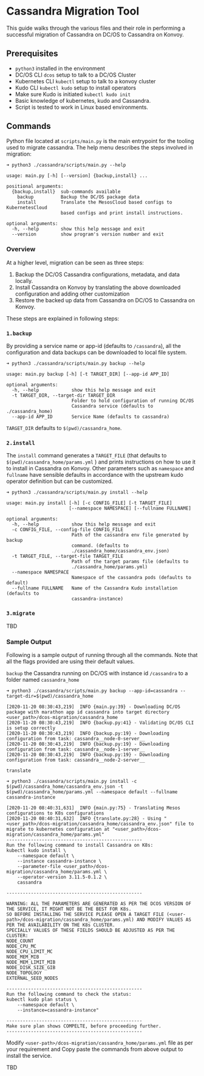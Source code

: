 # Cassandra Migration Tool

This guide walks through the various files and their role in performing a successful migration of Cassandra on DC/OS to Cassandra on Konvoy.

## Prerequisites

- `python3` installed in the environment
- DC/OS CLI `dcos` setup to talk to a DC/OS Cluster
- Kubernetes CLI `kubectl` setup to talk to a konvoy cluster
- Kudo CLI `kubectl kudo` setup to install operators
- Make sure Kudo is initiated `kubectl kudo init`
- Basic knowledge of kubernetes, kudo and Cassandra.
- Script is tested to work in Linux based environments.

## Commands

Python file located at `scripts/main.py` is the main entrypoint for the tooling used to migrate cassandra. The help menu describes the steps involved in migration:

```
➜ python3 ./cassandra/scripts/main.py --help

usage: main.py [-h] [--version] {backup,install} ...

positional arguments:
  {backup,install}  sub-commands available
    backup          Backup the DC/OS package data
    install         Translate the MesosCloud based configs to KubernetesCloud
                    based configs and print install instructions.

optional arguments:
  -h, --help        show this help message and exit
  --version         show program's version number and exit
``` 

### Overview 
At a higher level, migration can be seen as three steps:

1. Backup the DC/OS Cassandra configurations, metadata, and data locally.
2. Install Cassandra on Konvoy by translating the above downloaded configuration and adding other customization
3. Restore the backed up data from Cassandra on DC/OS to Cassandra on Konvoy.

These steps are explained in following steps:

### `1.backup`

By providing a service name or app-id (defaults to `/cassandra`), all the configuration and data backups can be downloaded to local file system.

```
➜ python3 ./cassandra/scripts/main.py backup --help

usage: main.py backup [-h] [-t TARGET_DIR] [--app-id APP_ID]

optional arguments:
  -h, --help            show this help message and exit
  -t TARGET_DIR, --target-dir TARGET_DIR
                        Folder to hold configuration of running DC/OS
                        Cassandra service (defaults to ./cassandra_home)
  --app-id APP_ID       Service Name (defaults to cassandra)
```

`TARGET_DIR` defaults to `$(pwd)/cassandra_home`.


### `2.install`

The `install` command generates a `TARGET_FILE` (that defaults to `$(pwd)/cassandra_home/params.yml` ) and prints instructions on how to use it to install in Cassandra on Konvoy. Other parameters such as `namespace` and `fullname` have sensible defaults in accordance with the upstream kudo operator definition but can be customized.

```
➜ python3 ./cassandra/scripts/main.py install --help

usage: main.py install [-h] [-c CONFIG_FILE] [-t TARGET_FILE]
                       [--namespace NAMESPACE] [--fullname FULLNAME]

optional arguments:
  -h, --help            show this help message and exit
  -c CONFIG_FILE, --config-file CONFIG_FILE
                        Path of the cassandra env file generated by backup
                        command. (defaults to
                        ./cassandra_home/cassandra_env.json)
  -t TARGET_FILE, --target-file TARGET_FILE
                        Path of the target params file (defaults to
                        ./cassandra_home/params.yml)
  --namespace NAMESPACE
                        Namespace of the cassandra pods (defaults to default)
  --fullname FULLNAME   Name of the Cassandra Kudo installation (defaults to
                        cassandra-instance)
```                        


### `3.migrate`

TBD


### Sample Output

Following is a sample output of running through all the commands. Note that all the flags provided are using their default values.

`backup` the Cassandra running on DC/OS with instance id `/cassandra` to a folder named `cassandra_home`

```
➜ python3 ./cassandra/scripts/main.py backup --app-id=cassandra --target-dir=$(pwd)/cassandra_home

[2020-11-20 08:30:43,219]  INFO {main.py:39} - Downloading DC/OS package with marathon app id cassandra into target directory <user_path>/dcos-migration/cassandra_home
[2020-11-20 08:30:43,219]  INFO {backup.py:41} - Validating DC/OS CLI is setup correctly
[2020-11-20 08:30:43,219]  INFO {backup.py:19} - Downloading configuration from task: cassandra__node-0-server__
[2020-11-20 08:30:43,219]  INFO {backup.py:19} - Downloading configuration from task: cassandra__node-1-server__
[2020-11-20 08:30:43,219]  INFO {backup.py:19} - Downloading configuration from task: cassandra__node-2-server__
```

`translate`

```
➜ python3 ./cassandra/scripts/main.py install -c $(pwd)/cassandra_home/cassandra_env.json -t $(pwd)/cassandra_home/params.yml --namespace default --fullname cassandra-instance

[2020-11-20 08:40:31,631]  INFO {main.py:75} - Translating Mesos configurations to K8s configurations
[2020-11-20 08:40:31,632]  INFO {translate.py:28} - Using "<user_path>/dcos-migration/cassandra_home/cassandra_env.json" file to migrate to kubernetes configuration at "<user_path>/dcos-migration/cassandra_home/params.yml"
--------------------------------------------------
Run the following command to install Cassandra on K8s: 
kubectl kudo install \
    --namespace default \
    --instance cassandra-instance \
    --parameter-file <user_path>/dcos-migration/cassandra_home/params.yml \
    --operator-version 3.11.5-0.1.2 \
    cassandra

--------------------------------------------------

WARNING: ALL THE PARAMETERS ARE GENERATED AS PER THE DCOS VERSION OF THE SERVICE, IT MIGHT NOT BE THE BEST FOR K8s.
SO BEFORE INSTALLING THE SERVICE PLEASE OPEN A TARGET FILE (<user-path>/dcos-migration/cassandra_home/params.yml) AND MODIFY VALUES AS PER THE AVAILABILITY ON THE K8s CLUSTER.
SPECIALLY VALUES OF THESE FIELDS SHOULD BE ADJUSTED AS PER THE CLUSTER:
NODE_COUNT
NODE_CPU_MC
NODE_CPU_LIMIT_MC
NODE_MEM_MIB
NODE_MEM_LIMIT_MIB
NODE_DISK_SIZE_GIB
NODE_TOPOLOGY
EXTERNAL_SEED_NODES

--------------------------------------------------
Run the following command to check the status: 
kubectl kudo plan status \
    --namespace default \
    --instance=cassandra-instance"

--------------------------------------------------
Make sure plan shows COMPELTE, before proceeding further.
--------------------------------------------------
```

Modify `<user-path>/dcos-migration/cassandra_home/params.yml` file as per your requirement and Copy paste the commands from above output to install the service.

TBD
